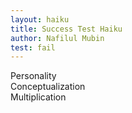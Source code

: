 ```yaml
---
layout: haiku
title: Success Test Haiku
author: Nafilul Mubin
test: fail
---
```


Personality <br>
Conceptualization <br>
Multiplication <br>